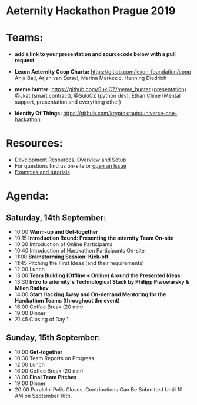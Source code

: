 # Aeternity Hackathon Prague 2019

# Teams:
- **add a link to your presentation and sourcecode below with a pull request**

- **Lexon Aeternity Coop Charta:** https://gitlab.com/lexon-foundation/coop   
  Anja Bajl, Arjan van Eersel, Marina Markezic, Henning Diedrich
- **meme hunter:** https://github.com/SukiCZ/meme_hunter ([presentation](https://docs.google.com/presentation/d/1fOHKyA2l9Tpnxhp8Uas2xItZaPRIWQz4AeJIX5dhZ80/edit?usp=sharing))  
  @Jkat (smart contract), @SukiCZ (python dev), Ethan Clime (Mental support, presentation and everything other)
- **Identity Of Things:** https://github.com/kryptokrauts/universe-one-hackathon

# Resources:
- [Development Resources, Overview and Setup](./dev-setup.md)
- For questions find us on-site or [open an Issue](https://github.com/aeternity/hackathon-prague/issues/new/choose)
- [Examples and tutorials](./examples-tutorials.md)

# Agenda: 

## Saturday, 14th September:
- 10:00 **Warm-up and Get-together**
- 10:15 **Introduction Round: Presenting the æternity Team On-site**
- 10:30 Introduction of Online Participants
- 10:40 Introduction of Hæckathon Participants On-site
- 11:00 **Brainstorming Session: Kick-off**
- 11:45 Pitching the First Ideas (and their requirements)
- 12:00 Lunch
- 13:00 **Team Building (Offline + Online) Around the Presented Ideas**
- 13:30 **Intro to æternity's Technological Stack by Philipp Piwowarsky & Milen Radkov**
- 14:00 **Start Hacking Away and On-demand Mentoring for the Hæckathon Teams (throughout the event)**
- 16:00 Coffee Break (20 min)
- 19:00 Dinner
- 21:45 Closing of Day 1

## Sunday, 15th September:
- 10:00 **Get-together**
- 10:30 Team Reports on Progress
- 12:00 Lunch
- 16:00 Coffee Break (20 min)
- 18:00 **Final Team Pitches**
- 19:00 Dinner
- 20:00 Paralelni Polis Closes. Contributions Can Be Submitted Until 10 AM on September 16th.
